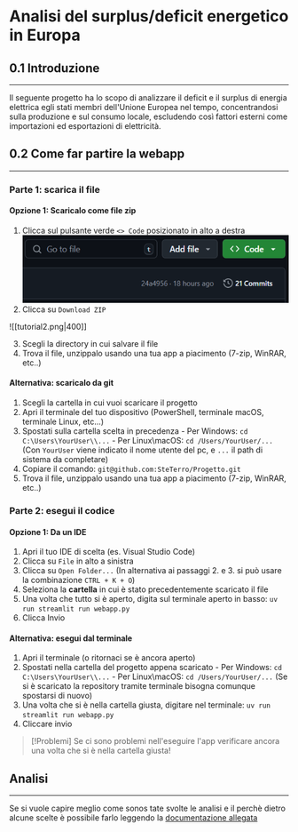 # Analisi del surplus/deficit energetico in Europa
## 0.1 Introduzione
---
Il seguente progetto ha lo scopo di analizzare il deficit e il surplus di energia elettrica egli stati membri dell'Unione Europea nel tempo, concentrandosi sulla produzione e sul consumo locale, escludendo così fattori esterni come importazioni ed esportazioni di elettricità.

## 0.2 Come far partire la webapp
---
### Parte 1: scarica il file
#### Opzione 1: Scaricalo come file zip
1. Clicca sul pulsante verde `<> Code`  posizionato in alto a destra
![alt text](https://github.com/SteTerro/Progetto/blob/main/tutorial1.png?raw=true)
2. Clicca su `Download ZIP`

![[tutorial2.png|400]]

3. Scegli la directory in cui salvare il file
4. Trova il file, unzippalo usando una tua app a piacimento (7-zip, WinRAR, etc..) 
#### Alternativa: scaricalo da git
1. Scegli la cartella in cui vuoi scaricare il progetto
2. Apri il terminale del tuo dispositivo (PowerShell, terminale macOS, terminale Linux, etc...)
3. Spostati sulla cartella scelta in precedenza
		- Per Windows: `cd C:\Users\YourUser\\...`
		- Per Linux\macOS: `cd /Users/YourUser/...`
	(Con `YourUser` viene indicato il nome utente del pc, e `...` il path di sistema da completare)
4. Copiare il comando: `git@github.com:SteTerro/Progetto.git`
5. Trova il file, unzippalo usando una tua app a piacimento (7-zip, WinRAR, etc..) 

### Parte 2: esegui il codice
#### Opzione 1: Da un IDE
1. Apri il tuo IDE di scelta (es. Visual Studio Code)
2. Clicca su `File` in alto a sinistra
3. Clicca su `Open Folder...`
(In alternativa ai passaggi 2. e 3. si può usare la combinazione `CTRL + K + O`)
4. Seleziona la **cartella** in cui è stato precedentemente scaricato il file
5. Una volta che tutto si è aperto, digita sul terminale aperto in basso:
		`uv run streamlit run webapp.py`   
6. Clicca Invio

#### Alternativa: esegui dal terminale
1. Apri il terminale (o ritornaci se è ancora aperto)
2. Spostati nella cartella del progetto appena scaricato
		- Per Windows: `cd C:\Users\YourUser\\...`
		- Per Linux\macOS: `cd /Users/YourUser/...`
(Se si è scaricato la repository tramite terminale bisogna comunque spostarsi di nuovo)
3. Una volta che si è nella cartella giusta, digitare nel terminale: 
		`uv run streamlit run webapp.py`
4. Cliccare invio


> [!Problemi] 
> Se ci sono problemi nell'eseguire l'app verificare ancora una volta che si è nella cartella giusta!

## Analisi
---
Se si vuole capire meglio come sonos tate svolte le analisi e il perchè dietro alcune scelte è possibile farlo leggendo la [documentazione allegata](obsidian://open?vault=Sistemi&file=Progetto%2FDocumentazione)
